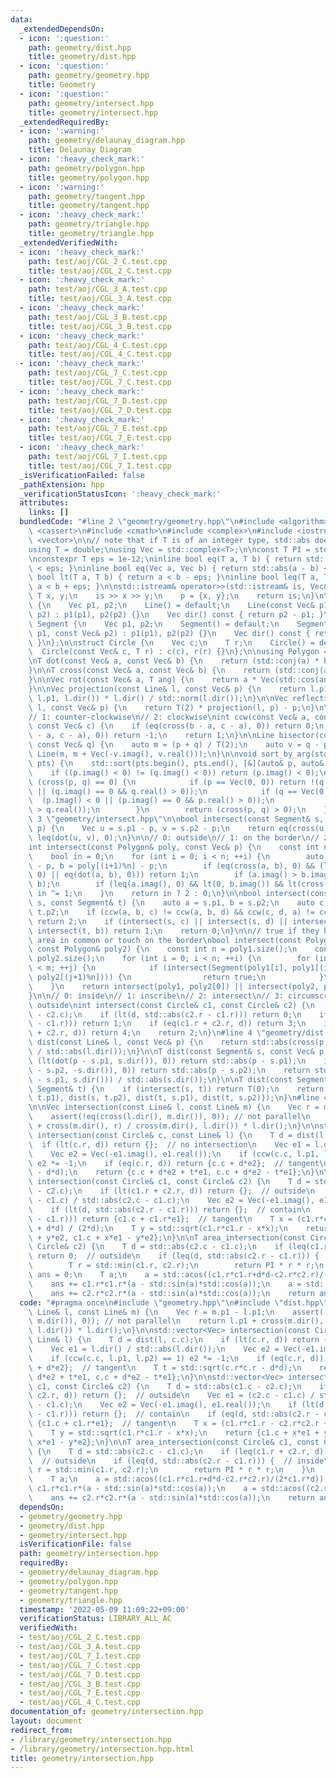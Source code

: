 ```yaml
---
data:
  _extendedDependsOn:
  - icon: ':question:'
    path: geometry/dist.hpp
    title: geometry/dist.hpp
  - icon: ':question:'
    path: geometry/geometry.hpp
    title: Geometry
  - icon: ':question:'
    path: geometry/intersect.hpp
    title: geometry/intersect.hpp
  _extendedRequiredBy:
  - icon: ':warning:'
    path: geometry/delaunay_diagram.hpp
    title: Delaunay Diagram
  - icon: ':heavy_check_mark:'
    path: geometry/polygon.hpp
    title: geometry/polygon.hpp
  - icon: ':warning:'
    path: geometry/tangent.hpp
    title: geometry/tangent.hpp
  - icon: ':heavy_check_mark:'
    path: geometry/triangle.hpp
    title: geometry/triangle.hpp
  _extendedVerifiedWith:
  - icon: ':heavy_check_mark:'
    path: test/aoj/CGL_2_C.test.cpp
    title: test/aoj/CGL_2_C.test.cpp
  - icon: ':heavy_check_mark:'
    path: test/aoj/CGL_3_A.test.cpp
    title: test/aoj/CGL_3_A.test.cpp
  - icon: ':heavy_check_mark:'
    path: test/aoj/CGL_3_B.test.cpp
    title: test/aoj/CGL_3_B.test.cpp
  - icon: ':heavy_check_mark:'
    path: test/aoj/CGL_4_C.test.cpp
    title: test/aoj/CGL_4_C.test.cpp
  - icon: ':heavy_check_mark:'
    path: test/aoj/CGL_7_C.test.cpp
    title: test/aoj/CGL_7_C.test.cpp
  - icon: ':heavy_check_mark:'
    path: test/aoj/CGL_7_D.test.cpp
    title: test/aoj/CGL_7_D.test.cpp
  - icon: ':heavy_check_mark:'
    path: test/aoj/CGL_7_E.test.cpp
    title: test/aoj/CGL_7_E.test.cpp
  - icon: ':heavy_check_mark:'
    path: test/aoj/CGL_7_I.test.cpp
    title: test/aoj/CGL_7_I.test.cpp
  _isVerificationFailed: false
  _pathExtension: hpp
  _verificationStatusIcon: ':heavy_check_mark:'
  attributes:
    links: []
  bundledCode: "#line 2 \"geometry/geometry.hpp\"\n#include <algorithm>\n#include\
    \ <cassert>\n#include <cmath>\n#include <complex>\n#include <iostream>\n#include\
    \ <vector>\n\n// note that if T is of an integer type, std::abs does not work\n\
    using T = double;\nusing Vec = std::complex<T>;\n\nconst T PI = std::acos(-1);\n\
    \nconstexpr T eps = 1e-12;\ninline bool eq(T a, T b) { return std::abs(a - b)\
    \ < eps; }\ninline bool eq(Vec a, Vec b) { return std::abs(a - b) < eps; }\ninline\
    \ bool lt(T a, T b) { return a < b - eps; }\ninline bool leq(T a, T b) { return\
    \ a < b + eps; }\n\nstd::istream& operator>>(std::istream& is, Vec& p) {\n   \
    \ T x, y;\n    is >> x >> y;\n    p = {x, y};\n    return is;\n}\n\nstruct Line\
    \ {\n    Vec p1, p2;\n    Line() = default;\n    Line(const Vec& p1, const Vec&\
    \ p2) : p1(p1), p2(p2) {}\n    Vec dir() const { return p2 - p1; }\n};\n\nstruct\
    \ Segment {\n    Vec p1, p2;\n    Segment() = default;\n    Segment(const Vec&\
    \ p1, const Vec& p2) : p1(p1), p2(p2) {}\n    Vec dir() const { return p2 - p1;\
    \ }\n};\n\nstruct Circle {\n    Vec c;\n    T r;\n    Circle() = default;\n  \
    \  Circle(const Vec& c, T r) : c(c), r(r) {}\n};\n\nusing Polygon = std::vector<Vec>;\n\
    \nT dot(const Vec& a, const Vec& b) {\n    return (std::conj(a) * b).real();\n\
    }\n\nT cross(const Vec& a, const Vec& b) {\n    return (std::conj(a) * b).imag();\n\
    }\n\nVec rot(const Vec& a, T ang) {\n    return a * Vec(std::cos(ang), std::sin(ang));\n\
    }\n\nVec projection(const Line& l, const Vec& p) {\n    return l.p1 + dot(p -\
    \ l.p1, l.dir()) * l.dir() / std::norm(l.dir());\n}\n\nVec reflection(const Line&\
    \ l, const Vec& p) {\n    return T(2) * projection(l, p) - p;\n}\n\n// 0: collinear\n\
    // 1: counter-clockwise\n// 2: clockwise\nint ccw(const Vec& a, const Vec& b,\
    \ const Vec& c) {\n    if (eq(cross(b - a, c - a), 0)) return 0;\n    if (lt(cross(b\
    \ - a, c - a), 0)) return -1;\n    return 1;\n}\n\nLine bisector(const Vec& p,\
    \ const Vec& q) {\n    auto m = (p + q) / T(2);\n    auto v = q - p;\n    return\
    \ Line(m, m + Vec(-v.imag(), v.real()));\n}\n\nvoid sort_by_arg(std::vector<Vec>&\
    \ pts) {\n    std::sort(pts.begin(), pts.end(), [&](auto& p, auto& q) {\n    \
    \    if ((p.imag() < 0) != (q.imag() < 0)) return (p.imag() < 0);\n        if\
    \ (cross(p, q) == 0) {\n            if (p == Vec(0, 0)) return !(q.imag() < 0\
    \ || (q.imag() == 0 && q.real() > 0));\n            if (q == Vec(0, 0)) return\
    \  (p.imag() < 0 || (p.imag() == 0 && p.real() > 0));\n            return (p.real()\
    \ > q.real());\n        }\n        return (cross(p, q) > 0);\n    });\n}\n#line\
    \ 3 \"geometry/intersect.hpp\"\n\nbool intersect(const Segment& s, const Vec&\
    \ p) {\n    Vec u = s.p1 - p, v = s.p2 - p;\n    return eq(cross(u, v), 0) &&\
    \ leq(dot(u, v), 0);\n}\n\n// 0: outside\n// 1: on the border\n// 2: inside\n\
    int intersect(const Polygon& poly, const Vec& p) {\n    const int n = poly.size();\n\
    \    bool in = 0;\n    for (int i = 0; i < n; ++i) {\n        auto a = poly[i]\
    \ - p, b = poly[(i+1)%n] - p;\n        if (eq(cross(a, b), 0) && (lt(dot(a, b),\
    \ 0) || eq(dot(a, b), 0))) return 1;\n        if (a.imag() > b.imag()) std::swap(a,\
    \ b);\n        if (leq(a.imag(), 0) && lt(0, b.imag()) && lt(cross(a, b), 0))\
    \ in ^= 1;\n    }\n    return in ? 2 : 0;\n}\n\nbool intersect(const Segment&\
    \ s, const Segment& t) {\n    auto a = s.p1, b = s.p2;\n    auto c = t.p1, d =\
    \ t.p2;\n    if (ccw(a, b, c) != ccw(a, b, d) && ccw(c, d, a) != ccw(c, d, b))\
    \ return 2;\n    if (intersect(s, c) || intersect(s, d) || intersect(t, a) ||\
    \ intersect(t, b)) return 1;\n    return 0;\n}\n\n// true if they have positive\
    \ area in common or touch on the border\nbool intersect(const Polygon& poly1,\
    \ const Polygon& poly2) {\n    const int n = poly1.size();\n    const int m =\
    \ poly2.size();\n    for (int i = 0; i < n; ++i) {\n        for (int j = 0; j\
    \ < m; ++j) {\n            if (intersect(Segment(poly1[i], poly1[(i+1)%n]), Segment(poly2[j],\
    \ poly2[(j+1)%n]))) {\n                return true;\n            }\n        }\n\
    \    }\n    return intersect(poly1, poly2[0]) || intersect(poly2, poly1[0]);\n\
    }\n\n// 0: inside\n// 1: inscribe\n// 2: intersect\n// 3: circumscribe\n// 4:\
    \ outside\nint intersect(const Circle& c1, const Circle& c2) {\n    T d = std::abs(c1.c\
    \ - c2.c);\n    if (lt(d, std::abs(c2.r - c1.r))) return 0;\n    if (eq(d, std::abs(c2.r\
    \ - c1.r))) return 1;\n    if (eq(c1.r + c2.r, d)) return 3;\n    if (lt(c1.r\
    \ + c2.r, d)) return 4;\n    return 2;\n}\n#line 4 \"geometry/dist.hpp\"\n\nT\
    \ dist(const Line& l, const Vec& p) {\n    return std::abs(cross(p - l.p1, l.dir()))\
    \ / std::abs(l.dir());\n}\n\nT dist(const Segment& s, const Vec& p) {\n    if\
    \ (lt(dot(p - s.p1, s.dir()), 0)) return std::abs(p - s.p1);\n    if (lt(dot(p\
    \ - s.p2, -s.dir()), 0)) return std::abs(p - s.p2);\n    return std::abs(cross(p\
    \ - s.p1, s.dir())) / std::abs(s.dir());\n}\n\nT dist(const Segment& s, const\
    \ Segment& t) {\n    if (intersect(s, t)) return T(0);\n    return std::min({dist(s,\
    \ t.p1), dist(s, t.p2), dist(t, s.p1), dist(t, s.p2)});\n}\n#line 4 \"geometry/intersection.hpp\"\
    \n\nVec intersection(const Line& l, const Line& m) {\n    Vec r = m.p1 - l.p1;\n\
    \    assert(!eq(cross(l.dir(), m.dir()), 0)); // not parallel\n    return l.p1\
    \ + cross(m.dir(), r) / cross(m.dir(), l.dir()) * l.dir();\n}\n\nstd::vector<Vec>\
    \ intersection(const Circle& c, const Line& l) {\n    T d = dist(l, c.c);\n  \
    \  if (lt(c.r, d)) return {};  // no intersection\n    Vec e1 = l.dir() / std::abs(l.dir());\n\
    \    Vec e2 = Vec(-e1.imag(), e1.real());\n    if (ccw(c.c, l.p1, l.p2) == 1)\
    \ e2 *= -1;\n    if (eq(c.r, d)) return {c.c + d*e2};  // tangent\n    T t = std::sqrt(c.r*c.r\
    \ - d*d);\n    return {c.c + d*e2 + t*e1, c.c + d*e2 - t*e1};\n}\n\nstd::vector<Vec>\
    \ intersection(const Circle& c1, const Circle& c2) {\n    T d = std::abs(c1.c\
    \ - c2.c);\n    if (lt(c1.r + c2.r, d)) return {};  // outside\n    Vec e1 = (c2.c\
    \ - c1.c) / std::abs(c2.c - c1.c);\n    Vec e2 = Vec(-e1.imag(), e1.real());\n\
    \    if (lt(d, std::abs(c2.r - c1.r))) return {};  // contain\n    if (eq(d, std::abs(c2.r\
    \ - c1.r))) return {c1.c + c1.r*e1};  // tangent\n    T x = (c1.r*c1.r - c2.r*c2.r\
    \ + d*d) / (2*d);\n    T y = std::sqrt(c1.r*c1.r - x*x);\n    return {c1.c + x*e1\
    \ + y*e2, c1.c + x*e1 - y*e2};\n}\n\nT area_intersection(const Circle& c1, const\
    \ Circle& c2) {\n    T d = std::abs(c2.c - c1.c);\n    if (leq(c1.r + c2.r, d))\
    \ return 0;  // outside\n    if (leq(d, std::abs(c2.r - c1.r))) {  // inside\n\
    \        T r = std::min(c1.r, c2.r);\n        return PI * r * r;\n    }\n    T\
    \ ans = 0;\n    T a;\n    a = std::acos((c1.r*c1.r+d*d-c2.r*c2.r)/(2*c1.r*d));\n\
    \    ans += c1.r*c1.r*(a - std::sin(a)*std::cos(a));\n    a = std::acos((c2.r*c2.r+d*d-c1.r*c1.r)/(2*c2.r*d));\n\
    \    ans += c2.r*c2.r*(a - std::sin(a)*std::cos(a));\n    return ans;\n}\n"
  code: "#pragma once\n#include \"geometry.hpp\"\n#include \"dist.hpp\"\n\nVec intersection(const\
    \ Line& l, const Line& m) {\n    Vec r = m.p1 - l.p1;\n    assert(!eq(cross(l.dir(),\
    \ m.dir()), 0)); // not parallel\n    return l.p1 + cross(m.dir(), r) / cross(m.dir(),\
    \ l.dir()) * l.dir();\n}\n\nstd::vector<Vec> intersection(const Circle& c, const\
    \ Line& l) {\n    T d = dist(l, c.c);\n    if (lt(c.r, d)) return {};  // no intersection\n\
    \    Vec e1 = l.dir() / std::abs(l.dir());\n    Vec e2 = Vec(-e1.imag(), e1.real());\n\
    \    if (ccw(c.c, l.p1, l.p2) == 1) e2 *= -1;\n    if (eq(c.r, d)) return {c.c\
    \ + d*e2};  // tangent\n    T t = std::sqrt(c.r*c.r - d*d);\n    return {c.c +\
    \ d*e2 + t*e1, c.c + d*e2 - t*e1};\n}\n\nstd::vector<Vec> intersection(const Circle&\
    \ c1, const Circle& c2) {\n    T d = std::abs(c1.c - c2.c);\n    if (lt(c1.r +\
    \ c2.r, d)) return {};  // outside\n    Vec e1 = (c2.c - c1.c) / std::abs(c2.c\
    \ - c1.c);\n    Vec e2 = Vec(-e1.imag(), e1.real());\n    if (lt(d, std::abs(c2.r\
    \ - c1.r))) return {};  // contain\n    if (eq(d, std::abs(c2.r - c1.r))) return\
    \ {c1.c + c1.r*e1};  // tangent\n    T x = (c1.r*c1.r - c2.r*c2.r + d*d) / (2*d);\n\
    \    T y = std::sqrt(c1.r*c1.r - x*x);\n    return {c1.c + x*e1 + y*e2, c1.c +\
    \ x*e1 - y*e2};\n}\n\nT area_intersection(const Circle& c1, const Circle& c2)\
    \ {\n    T d = std::abs(c2.c - c1.c);\n    if (leq(c1.r + c2.r, d)) return 0;\
    \  // outside\n    if (leq(d, std::abs(c2.r - c1.r))) {  // inside\n        T\
    \ r = std::min(c1.r, c2.r);\n        return PI * r * r;\n    }\n    T ans = 0;\n\
    \    T a;\n    a = std::acos((c1.r*c1.r+d*d-c2.r*c2.r)/(2*c1.r*d));\n    ans +=\
    \ c1.r*c1.r*(a - std::sin(a)*std::cos(a));\n    a = std::acos((c2.r*c2.r+d*d-c1.r*c1.r)/(2*c2.r*d));\n\
    \    ans += c2.r*c2.r*(a - std::sin(a)*std::cos(a));\n    return ans;\n}\n"
  dependsOn:
  - geometry/geometry.hpp
  - geometry/dist.hpp
  - geometry/intersect.hpp
  isVerificationFile: false
  path: geometry/intersection.hpp
  requiredBy:
  - geometry/delaunay_diagram.hpp
  - geometry/polygon.hpp
  - geometry/tangent.hpp
  - geometry/triangle.hpp
  timestamp: '2022-05-09 11:09:22+09:00'
  verificationStatus: LIBRARY_ALL_AC
  verifiedWith:
  - test/aoj/CGL_2_C.test.cpp
  - test/aoj/CGL_3_A.test.cpp
  - test/aoj/CGL_7_I.test.cpp
  - test/aoj/CGL_7_C.test.cpp
  - test/aoj/CGL_7_D.test.cpp
  - test/aoj/CGL_3_B.test.cpp
  - test/aoj/CGL_7_E.test.cpp
  - test/aoj/CGL_4_C.test.cpp
documentation_of: geometry/intersection.hpp
layout: document
redirect_from:
- /library/geometry/intersection.hpp
- /library/geometry/intersection.hpp.html
title: geometry/intersection.hpp
---
```

